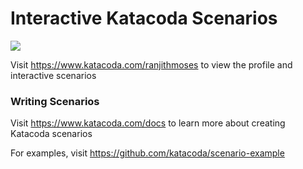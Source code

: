 # Interactive Katacoda Scenarios

[![](http://shields.katacoda.com/katacoda/ranjithmoses/count.svg)](https://www.katacoda.com/ranjithmoses "Get your profile on Katacoda.com")

Visit https://www.katacoda.com/ranjithmoses to view the profile and interactive scenarios

### Writing Scenarios
Visit https://www.katacoda.com/docs to learn more about creating Katacoda scenarios

For examples, visit https://github.com/katacoda/scenario-example
